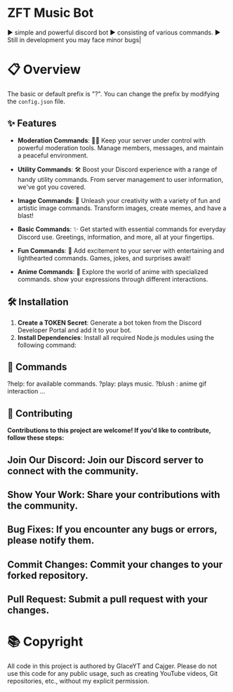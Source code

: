#  ZFT Music Bot 
▶️ simple and powerful discord bot
▶️ consisting of various commands.
▶️ Still in development you may face minor bugs|

# 📋 Overview

The basic or default prefix is "?". You can change the prefix by modifying the `config.json` file.

## ✨ Features


- **Moderation Commands**: 👮‍♂️ Keep your server under control with powerful moderation tools. Manage members, messages, and maintain a peaceful environment.

- **Utility Commands**: 🛠️ Boost your Discord experience with a range of handy utility commands. From server management to user information, we've got you covered.

- **Image Commands**: 📸 Unleash your creativity with a variety of fun and artistic image commands. Transform images, create memes, and have a blast!

- **Basic Commands**: ✨ Get started with essential commands for everyday Discord use. Greetings, information, and more, all at your fingertips.

- **Fun Commands**: 🎉 Add excitement to your server with entertaining and lighthearted commands. Games, jokes, and surprises await!

- **Anime Commands**: 🌟 Explore the world of anime with specialized commands. show your expressions through different interactions.

## 🛠️ Installation

1. **Create a TOKEN Secret**: Generate a bot token from the Discord Developer Portal and add it to your bot.
2. **Install Dependencies**: Install all required Node.js modules using the following command:

## 📜 Commands
?help: for available commands.
?play: plays music.
?blush : anime gif interaction
...

## 🤝 Contributing 

**Contributions to this project are welcome! If you'd like to contribute, follow these steps:**

## Join Our Discord: Join our Discord server to connect with the community.
## Show Your Work: Share your contributions with the community.
## Bug Fixes: If you encounter any bugs or errors, please notify them.
## Commit Changes: Commit your changes to your forked repository.
## Pull Request: Submit a pull request with your changes.

# 📚 Copyright 

All code in this project is authored by GlaceYT and Cajger. Please do not use this code for any public usage, such as creating YouTube videos, Git repositories, etc., without my explicit permission.

